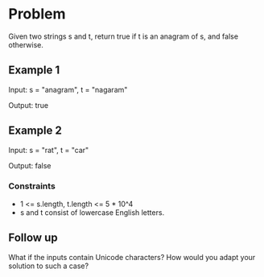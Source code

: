 # Problem

Given two strings s and t, return true if t is an anagram of s, and false otherwise.

## Example 1

Input: s = "anagram", t = "nagaram"

Output: true

## Example 2

Input: s = "rat", t = "car"

Output: false

### Constraints

- 1 <= s.length, t.length <= 5 * 10^4
- s and t consist of lowercase English letters.

## Follow up

What if the inputs contain Unicode characters? How would you adapt your solution to such a case?
